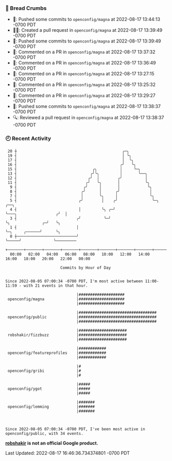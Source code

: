 ### 🍞 Bread Crumbs

 * 🚢: Pushed some commits to `openconfig/magna` at 2022-08-17 13:44:13 -0700 PDT
 * ✍🏼: Created a pull request in `openconfig/magna` at 2022-08-17 13:39:49 -0700 PDT
 * 🚢: Pushed some commits to `openconfig/magna` at 2022-08-17 13:39:49 -0700 PDT
 * 💬: Commented on a PR in  `openconfig/magna` at 2022-08-17 13:37:32 -0700 PDT
 * 💬: Commented on a PR in  `openconfig/magna` at 2022-08-17 13:36:49 -0700 PDT
 * 💬: Commented on a PR in  `openconfig/magna` at 2022-08-17 13:27:15 -0700 PDT
 * 💬: Commented on a PR in  `openconfig/magna` at 2022-08-17 13:25:32 -0700 PDT
 * 💬: Commented on a PR in  `openconfig/magna` at 2022-08-17 13:29:27 -0700 PDT
 * 🚢: Pushed some commits to `openconfig/magna` at 2022-08-17 13:38:37 -0700 PDT
 * 🔍: Reviewed a pull request in  `openconfig/magna` at 2022-08-17 13:38:37 -0700 PDT

### 🕘 Recent Activity
```
 20 ┼                                              ╭─╮
 19 ┤                                              │ ╰╮
 17 ┤                                              │  ╰╮
 16 ┤                                             ╭╯   ╰╮
 15 ┤                                 ╭╮          │     ╰─╮
 13 ┤                                ╭╯╰╮         │       ╰──╮
 12 ┤                               ╭╯  │        ╭╯          │
 11 ┤                              ╭╯   ╰╮       │           ╰╮
  9 ┤                             ╭╯     │       │            ╰╮
  8 ┤                            ╭╯      │      ╭╯             │
  7 ┤                            │       ╰╮     │              ╰╮
  5 ┤                           ╭╯        │    ╭╯               ╰─╮                      ╭──╮
  4 ┤                           │         ╰╮ ╭─╯                  ╰───╮                 ╭╯  │
  3 ┤                          ╭╯          ╰─╯                        ╰╮              ╭─╯   ╰╮
  1 ┤                          │                                       ╰─╮     ╭──────╯      ╰╮
  0 ┼──────────────────────────╯                                         ╰─────╯              ╰─────────
    +───────+───────+───────+───────+───────+───────+───────+───────+───────+───────+───────+───────+────
  00:00   02:00   04:00   06:00   08:00   10:00   12:00   14:00   16:00   18:00   20:00   22:00   00:00   

						Commits by Hour of Day


Since 2022-08-05 07:00:34 -0700 PDT, I'm most active between 11:00-11:59 - with 21 events in that hour.

```



```
                               |####################
 openconfig/magna              |####################
                               |####################

                               |##################################
 openconfig/public             |##################################
                               |##################################

                               |#####################
 robshakir/fizzbuzz            |#####################
                               |#####################

                               |############
 openconfig/featureprofiles    |############
                               |############

                               |#
 openconfig/gribi              |#
                               |#

                               |#####
 openconfig/ygot               |#####
                               |#####

                               |#######
 openconfig/lemming            |#######
                               |#######



Since 2022-08-05 07:00:34 -0700 PDT, I've been most active in openconfig/public, with 34 events.

```
**[robshakir](mailto:robjs@google.com) is not an official Google product.**  


Last Updated: 2022-08-17 16:46:36.734374801 -0700 PDT
